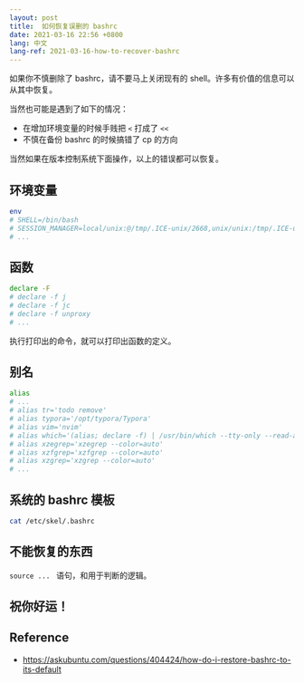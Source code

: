 ```yaml
---
layout: post
title:  如何恢复误删的 bashrc
date: 2021-03-16 22:56 +0800
lang: 中文
lang-ref: 2021-03-16-how-to-recover-bashrc
---
```


如果你不慎删除了 bashrc，请不要马上关闭现有的 shell。许多有价值的信息可以从其中恢复。

当然也可能是遇到了如下的情况：
- 在增加环境变量的时候手贱把 `<` 打成了 `<<`
- 不慎在备份 bashrc 的时候搞错了 cp 的方向

当然如果在版本控制系统下面操作，以上的错误都可以恢复。

## 环境变量

```bash
env
# SHELL=/bin/bash
# SESSION_MANAGER=local/unix:@/tmp/.ICE-unix/2668,unix/unix:/tmp/.ICE-unix/2668
# ...
```

## 函数

```bash
declare -F
# declare -f j
# declare -f jc
# declare -f unproxy
# ...
```

执行打印出的命令，就可以打印出函数的定义。

## 别名

```bash
alias
# ...
# alias tr='todo remove'
# alias typora='/opt/typora/Typora'
# alias vim='nvim'
# alias which='(alias; declare -f) | /usr/bin/which --tty-only --read-alias --read-functions --show-tilde --show-dot'
# alias xzegrep='xzegrep --color=auto'
# alias xzfgrep='xzfgrep --color=auto'
# alias xzgrep='xzgrep --color=auto'
# ...
```

## 系统的 bashrc 模板

```bash
cat /etc/skel/.bashrc 
```

## 不能恢复的东西
`source ... ` 语句，和用于判断的逻辑。

## 祝你好运！

## Reference
- https://askubuntu.com/questions/404424/how-do-i-restore-bashrc-to-its-default
